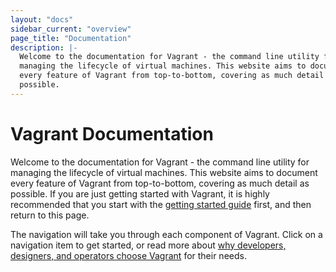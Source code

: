 ```yaml
---
layout: "docs"
sidebar_current: "overview"
page_title: "Documentation"
description: |-
  Welcome to the documentation for Vagrant - the command line utility for
  managing the lifecycle of virtual machines. This website aims to document
  every feature of Vagrant from top-to-bottom, covering as much detail as
  possible.  
---
```


# Vagrant Documentation

Welcome to the documentation for Vagrant - the command line utility for managing
the lifecycle of virtual machines. This website aims to document every feature
of Vagrant from top-to-bottom, covering as much detail as possible. If you are
just getting started with Vagrant, it is highly recommended that you start with
the [getting started guide](/intro/getting-started/index.html) first, and then
return to this page.

The navigation will take you through each component of Vagrant. Click on a
navigation item to get started, or read more about
[why developers, designers, and operators choose Vagrant](/intro/index.html)
for their needs.
